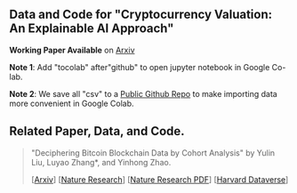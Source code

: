 ## Data and Code for "Cryptocurrency Valuation: An Explainable AI Approach"
**Working Paper Available** on [Arxiv](https://arxiv.org/abs/2201.12893)

**Note 1**: Add "tocolab" after"github" to open jupyter notebook in Google Co-lab.

**Note 2**: We save all "csv" to a [Public Github Repo](https://github.com/sunshineluyao/CVML2021) to make importing data more convenient in Google Colab.

## Related Paper, Data, and Code. 

> "Deciphering Bitcoin Blockchain Data by Cohort Analysis" by Yulin Liu, Luyao Zhang*, and Yinhong Zhao.  
> 
> [[Arxiv](https://arxiv.org/abs/2103.00173)]
> [[Nature Research](https://www.nature.com/articles/s41597-022-01254-0)] 
> [[Nature Research PDF](https://rdcu.be/cKRkg)] 
> [[Harvard Dataverse](https://doi.org/10.7910/DVN/XSZQWP)]
